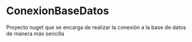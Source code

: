 # ConexionBaseDatos

Proyecto nuget que se encarga de realizar la conexión a la base de datos de manera más sencilla

